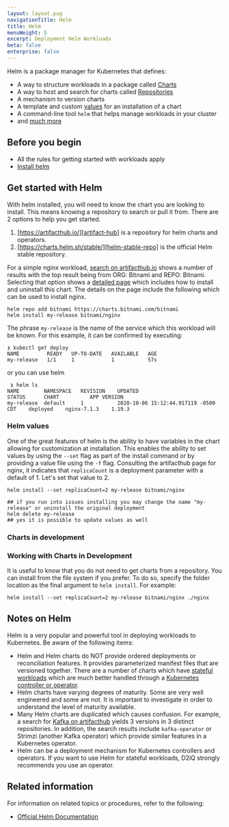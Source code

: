 ```yaml
---
layout: layout.pug
navigationTitle: Helm
title: Helm
menuWeight: 5
excerpt: Deployment Helm Workloads
beta: false
enterprise: false
---
```


Helm is a package manager for Kubernetes that defines:

- A way to structure workloads in a package called [Charts][charts]
- A way to host and search for charts called [Repositories][repositories]
- A mechanism to version charts
- A template and custom [values][values] for an installation of a chart
- A command-line tool `helm` that helps manage workloads in your cluster
- and [much more][helm-docs]

## Before you begin

- All the rules for getting started with workloads apply
- [Install helm][helm-install]

## Get started with Helm

With helm installed, you will need to know the chart you are looking to install. This means knowing a repository to search or pull it from. There are 2 options to help you get started.

1. [https://artifacthub.io/][artifact-hub] is a repository for helm charts and operators.
1. [https://charts.helm.sh/stable/][helm-stable-repo] is the official Helm stable repository.

For a simple nginx workload, [search on artifacthub.io][artifact-nginx] shows a number of results with the top result being from ORG: Bitnami and REPO: Bitnami. Selecting that option shows a [detailed page][artifact-nginx-detail] which includes how to install and uninstall this chart. The details on the page include the following which can be used to install nginx.

```shell
helm repo add bitnami https://charts.bitnami.com/bitnami
helm install my-release bitnami/nginx
```

The phrase `my-release` is the name of the service which this workload will be known. For this example, it can be confirmed by executing:

```shell
❯ kubectl get deploy
NAME         READY   UP-TO-DATE   AVAILABLE   AGE
my-release   1/1     1            1           57s
```

or you can use helm

```shell
 ❯ helm ls
NAME        NAMESPACE   REVISION    UPDATED                                 STATUS      CHART          APP VERSION
my-release  default     1           2020-10-06 15:12:44.917119 -0500 CDT    deployed    nginx-7.1.3    1.19.3
```

### Helm values

One of the great features of helm is the ability to have variables in the chart allowing for customization at installation. This enables the ability to set values by using the `--set` flag as part of the install command or by providing a value file using the `-f` flag. Consulting the artifacthub page for nginx, it indicates that `replicaCount` is a deployment parameter with a default of 1. Let's set that value to 2.

```shell
helm install --set replicaCount=2 my-release bitnami/nginx

## if you run into issues installing you may change the name "my-release" or uninstall the original deployment
helm delete my-release
## yes it is possible to update values as well
```

### Charts in development

### Working with Charts in Development

It is useful to know that you do not need to get charts from a repository. You can install from the file system if you prefer. To do so, specify the folder location as the final argument to `helm install`. For example:

```shell
helm install --set replicaCount=2 my-release bitnami/nginx ./nginx
```

## Notes on Helm

Helm is a very popular and powerful tool in deploying workloads to Kubernetes. Be aware of the following items:

- Helm and Helm charts do NOT provide ordered deployments or reconciliation features. It provides parameterized manifest files that are versioned together. There are a number of charts which have [stateful workloads](..) which are much better handled through a [Kubernetes controller or operator][operators].
- Helm charts have varying degrees of maturity. Some are very well engineered and some are not. It is important to investigate in order to understand the level of maturity available.
- Many Helm charts are duplicated which causes confusion. For example, a search for [Kafka on artifacthub][artifact-kafka] yields 3 versions in 3 distinct repositories. In addition, the search results include `kafka-operator` or Strimzi (another Kafka operator) which provide similar features in a Kubernetes operator.
- Helm can be a deployment mechanism for Kubernetes controllers and operators. If you want to use Helm for stateful workloads, D2iQ strongly recommends you use an operator.

## Related information

For information on related topics or procedures, refer to the following:

- [Official Helm Documentation][helm-docs]

[artifact-hub]: https://artifacthub.io/
[artifact-kafka]: https://artifacthub.io/packages/search?page=1&ts_query_web=kafka
[artifact-nginx]: https://artifacthub.io/packages/search?page=1&ts_query_web=nginx
[artifact-nginx-detail]: https://artifacthub.io/packages/helm/bitnami/nginx
[charts]: https://helm.sh/docs/topics/charts/
[helm-docs]: https://helm.sh/docs/
[helm-install]: https://helm.sh/docs/intro/install/
[helm-stable-repo]: https://charts.helm.sh/stable/
[operators]: ../operators
[repositories]: https://helm.sh/docs/topics/chart_repository/
[values]: https://helm.sh/docs/chart_template_guide/values_files/
